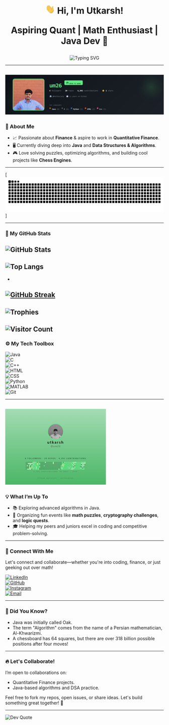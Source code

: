  <h1 align="center">
  <img src="https://raw.githubusercontent.com/ABSphreak/ABSphreak/master/gifs/Hi.gif" width="30px" height="30px" alt="Hi"> Hi, I'm Utkarsh!

Aspiring Quant | Math Enthusiast | Java Dev 🚀 </h1>

<p align="center">
  <img src="https://readme-typing-svg.herokuapp.com?font=Fira+Code&size=22&duration=4000&pause=1000&color=36BCF7&background=FFFFFF00&center=true&vCenter=true&width=700&height=50&lines=Hi+there!+I'm+Utkarsh+Mangal;Aspiring+Quant+%7C+Math+Enthusiast+%7C+Java+Dev" alt="Typing SVG" />
</p>


---
![um26's GitHub Banner](https://raw.githubusercontent.com/um26/um26/main/um26-readme-banner.png)
---

### 🧮 About Me 
- 📈 Passionate about **Finance** & aspire to work in **Quantitative Finance**.  
- 🖥️ Currently diving deep into **Java** and **Data Structures & Algorithms**.  
- 🎮 Love solving puzzles, optimizing algorithms, and building cool projects like **Chess Engines**.  

---

[<picture>
  <source media="(prefers-color-scheme: dark)" srcset="https://raw.githubusercontent.com/um26/um26/output/github-contribution-grid-snake-dark.svg" />
  <source media="(prefers-color-scheme: light)" srcset="https://raw.githubusercontent.com/um26/um26/output/github-contribution-grid-snake.svg" />
  <img alt="github contribution grid snake animation" src="https://raw.githubusercontent.com/um26/um26/output/github-contribution-grid-snake.svg" />
</picture>]



---
### 🌟 My GitHub Stats  
![GitHub Stats](https://github-readme-stats.vercel.app/api?username=um26&show_icons=true&theme=radical&hide=issues)  
-
![Top Langs](https://github-readme-stats.vercel.app/api/top-langs/?username=um26&layout=compact&langs_count=8&theme=radical)
-
<!--![GitHub Activity Graph](https://github-readme-activity-graph.vercel.app/graph?username=um26&bg_color=0D1117&color=FFFFFF&line=5BCDEC&point=FFFFFF&area=true&hide_border=true)  -->
-
[![GitHub Streak](https://streak-stats.demolab.com?user=um26&theme=dark)](https://git.io/streak-stats)
-
![Trophies](https://github-profile-trophy.vercel.app/?username=um26&theme=radical)  
-
![Visitor Count](https://komarev.com/ghpvc/?username=um26&color=brightgreen)
---

### ⚙️ My Tech Toolbox  
![Java](https://img.shields.io/badge/Java-ED8B00?style=flat-square&logo=java&logoColor=white)  
![C](https://img.shields.io/badge/C-00599C?style=flat-square&logo=c&logoColor=white)  
![C++](https://img.shields.io/badge/C++-00599C?style=flat-square&logo=c%2B%2B&logoColor=white)  
![HTML](https://img.shields.io/badge/HTML-E34F26?style=flat-square&logo=html5&logoColor=white)  
![CSS](https://img.shields.io/badge/CSS-1572B6?style=flat-square&logo=css3&logoColor=white)  
![Python](https://img.shields.io/badge/Python-3776AB?style=flat-square&logo=python&logoColor=white)  
![MATLAB](https://img.shields.io/badge/MATLAB-0076A8?style=flat-square&logo=mathworks&logoColor=white)  
![Git](https://img.shields.io/badge/Git-F05032?style=flat-square&logo=git&logoColor=white)

---
![um26's GitHub Banner](https://raw.githubusercontent.com/um26/um26/main/github-wallpaper-um26-small.png)
---


### 💡 What I’m Up To  
- 📚 Exploring advanced algorithms in Java.  
- 🧩 Organizing fun events like **math puzzles**, **cryptography challenges**, and **logic quests**.  
- 🎓 Helping my peers and juniors excel in coding and competitive problem-solving.  

---

### 🤝 Connect With Me  
Let's connect and collaborate—whether you're into coding, finance, or just geeking out over math!

[![LinkedIn](https://img.shields.io/badge/LinkedIn-Connect-blue?logo=linkedin)](https://www.linkedin.com/in/utkarsh-mangal2/)  
[![GitHub](https://img.shields.io/badge/GitHub-Follow-black?logo=github)](https://github.com/um26)  
[![Instagram](https://img.shields.io/badge/Instagram-Follow-pink?logo=instagram)](https://www.instagram.com/_utkarsh_mangal/)  
[![Email](https://img.shields.io/badge/Email-Contact-red?logo=gmail)](mailto:ummangal2003@gmail.com)  

---


### 🧠 Did You Know?  
- Java was initially called Oak.  
- The term "Algorithm" comes from the name of a Persian mathematician, Al-Khwarizmi.  
- A chessboard has 64 squares, but there are over 318 billion possible positions after four moves!

---

### 🔥 Let's Collaborate!
I’m open to collaborations on:
- Quantitative Finance projects.  
- Java-based algorithms and DSA practice. 

Feel free to fork my repos, open issues, or share ideas. Let's build something great together! 🚀

---

![Dev Quote](https://quotes-github-readme.vercel.app/api?type=horizontal&theme=radical)

